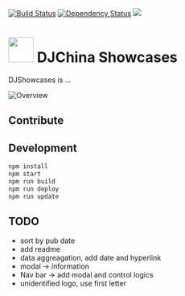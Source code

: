 [![Build Status](https://travis-ci.org/shujianbu/DJShowcases.svg?branch=master)](https://travis-ci.org/shujianbu/DJShowcases)
[![Dependency Status](https://david-dm.org/shujianbu/DJShowcases.svg)](https://david-dm.org/shujianbu/DJShowcases)
<a href="https://codeclimate.com/repos/56df01591247af007000257c/feed"><img src="https://codeclimate.com/repos/56df01591247af007000257c/badges/027ae7bf0cc8272336d4/gpa.svg" /></a>

# <a href="http://djchina.org/"><img src="https://raw.githubusercontent.com/shujianbu/DJShowcases/master/build/img/favicon.png" width="50"></a>  DJChina Showcases

DJShowcases is ...

![Overview](https://raw.githubusercontent.com/shujianbu/DJShowcases/master/overview.png)

## Contribute

## Development
```sh
npm install
npm start
npm run build
npm run deploy
npm run update
```

## TODO
* sort by pub date
* add readme
* data aggreagation, add date and hyperlink
* modal -> information
* Nav bar -> add modal and control logics
* unidentified logo, use first letter
